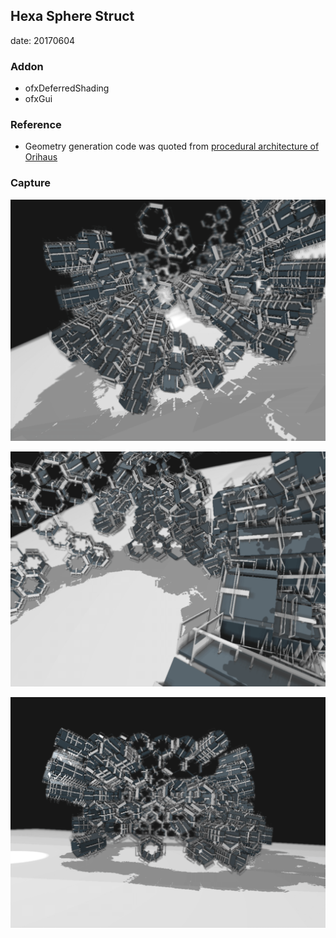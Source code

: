 ## Hexa Sphere Struct
date: 20170604

### Addon
* ofxDeferredShading
* ofxGui

### Reference
* Geometry generation code was quoted from [procedural architecture of Orihaus](https://www.flickr.com/photos/orihaus/7406609466/)

### Capture
![1](./bin/screenshot1.png)

![2](./bin/screenshot2.png)

![3](./bin/screenshot3.png)
